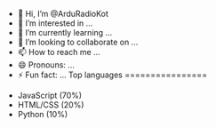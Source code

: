 - 👋 Hi, I’m @ArduRadioKot
- 👀 I’m interested in ...
- 🌱 I’m currently learning ...
- 💞️ I’m looking to collaborate on ...
- 📫 How to reach me ...
- 😄 Pronouns: ...
- ⚡ Fun fact: ...
Top languages
================

* JavaScript (70%)
* HTML/CSS (20%)
* Python (10%) 
<!---
ArduRadioKot/ArduRadioKot is a ✨ special ✨ repository because its `README.md` (this file) appears on your GitHub profile.
You can click the Preview link to take a look at your changes.
--->
